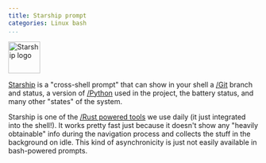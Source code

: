 ```yaml
---
title: Starship prompt
categories: Linux bash
...
```


<img src="https://starship.rs/logo.svg" style="height: 64px" alt="Starship logo">

[Starship](https://starship.rs/) is a "cross-shell prompt" that can show in your shell a [/Git]() branch and status, a version of [/Python]() used in the project, the battery status, and many other "states" of the system.

Starship is one of the [/Rust powered tools]() we use daily (it just integrated into the shell!). It works pretty fast just because it doesn't show any "heavily obtainable" info during the navigation process and collects the stuff in the background on idle. This kind of asynchronicity is just not easily available in bash-powered prompts.